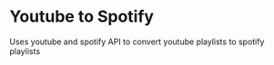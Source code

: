 # Youtube to Spotify
 Uses youtube and spotify API to convert youtube playlists to spotify playlists
